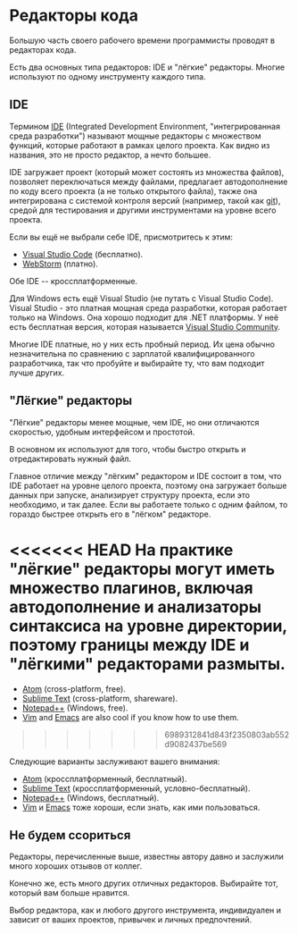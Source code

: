 # Редакторы кода

Большую часть своего рабочего времени программисты проводят в редакторах кода.

Есть два основных типа редакторов: IDE и "лёгкие" редакторы. Многие используют по одному инструменту каждого типа.

## IDE

Термином [IDE](https://ru.wikipedia.org/wiki/Integrated_development_environment) (Integrated Development Environment, "интегрированная среда разработки") называют мощные редакторы с множеством функций, которые работают в рамках целого проекта. Как видно из названия, это не просто редактор, а нечто большее.

IDE загружает проект (который может состоять из множества файлов), позволяет переключаться между файлами, предлагает автодополнение по коду всего проекта (а не только открытого файла), также она интегрирована с системой контроля версий (например, такой как [git](https://git-scm.com/)), средой для тестирования и другими инструментами на уровне всего проекта.

Если вы ещё не выбрали себе IDE, присмотритесь к этим:


- [Visual Studio Code](https://code.visualstudio.com/) (бесплатно).
- [WebStorm](http://www.jetbrains.com/webstorm/) (платно).

Обе IDE -- кроссплатформенные.

Для Windows есть ещё Visual Studio (не путать с Visual Studio Code). Visual Studio - это платная мощная среда разработки, которая работает только на Windows. Она хорошо подходит для .NET платформы. У неё есть бесплатная версия, которая называется [Visual Studio Community](https://www.visualstudio.com/vs/community/).

Многие IDE платные, но у них есть пробный период. Их цена обычно незначительна по сравнению с зарплатой квалифицированного разработчика, так что пробуйте и выбирайте ту, что вам подходит лучше других.

## "Лёгкие" редакторы

"Лёгкие" редакторы менее мощные, чем IDE, но они отличаются скоростью, удобным интерфейсом и простотой.

В основном их используют для того, чтобы быстро открыть и отредактировать нужный файл.

Главное отличие между "лёгким" редактором и IDE состоит в том, что IDE работает на уровне целого проекта, поэтому она загружает больше данных при запуске, анализирует структуру проекта, если это необходимо, и так далее. Если вы работаете только с одним файлом, то гораздо быстрее открыть его в "лёгком" редакторе.

<<<<<<< HEAD
На практике "лёгкие" редакторы могут иметь множество плагинов, включая автодополнение и анализаторы синтаксиса на уровне директории, поэтому границы между IDE и "лёгкими" редакторами размыты.
=======
- [Atom](https://atom.io/) (cross-platform, free).
- [Sublime Text](http://www.sublimetext.com) (cross-platform, shareware).
- [Notepad++](https://notepad-plus-plus.org/) (Windows, free).
- [Vim](http://www.vim.org/) and [Emacs](https://www.gnu.org/software/emacs/) are also cool if you know how to use them.
>>>>>>> 6989312841d843f2350803ab552d9082437be569

Следующие варианты заслуживают вашего внимания:

- [Atom](https://atom.io/) (кроссплатформенный, бесплатный).
- [Sublime Text](http://www.sublimetext.com) (кроссплатформенный, условно-бесплатный).
- [Notepad++](https://notepad-plus-plus.org/) (Windows, бесплатный).
- [Vim](http://www.vim.org/) и [Emacs](https://www.gnu.org/software/emacs/) тоже хороши, если знать, как ими пользоваться.

## Не будем ссориться

Редакторы, перечисленные выше, известны автору давно и заслужили много хороших отзывов от коллег.

Конечно же, есть много других отличных редакторов. Выбирайте тот, который вам больше нравится.

Выбор редактора, как и любого другого инструмента, индивидуален и зависит от ваших проектов, привычек и личных предпочтений.
